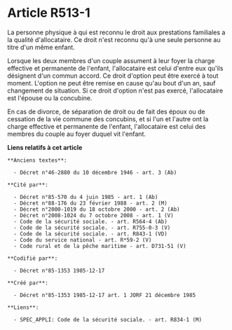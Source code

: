# Article R513-1

La personne physique à qui est reconnu le droit aux prestations familiales a la qualité d'allocataire. Ce droit n'est reconnu
qu'à une seule personne au titre d'un même enfant. 

Lorsque les deux membres d'un couple assument à leur foyer la charge effective et permanente de l'enfant, l'allocataire est
celui d'entre eux qu'ils désignent d'un commun accord. Ce droit d'option peut être exercé à tout moment. L'option ne peut
être remise en cause qu'au bout d'un an, sauf changement de situation. Si ce droit d'option n'est pas exercé, l'allocataire
est l'épouse ou la concubine. 

En cas de divorce, de séparation de droit ou de fait des époux ou de cessation de la vie commune des concubins, et si l'un et
l'autre ont la charge effective et permanente de l'enfant, l'allocataire est celui des membres du couple au foyer duquel vit
l'enfant.

**Liens relatifs à cet article**

	**Anciens textes**:

	  - Décret n°46-2880 du 10 décembre 1946 - art. 3 (Ab)

	**Cité par**:

	  - Décret n°85-570 du 4 juin 1985 - art. 1 (Ab)
	  - Décret n°88-176 du 23 février 1988 - art. 2 (M)
	  - Décret n°2000-1019 du 18 octobre 2000 - art. 2 (Ab)
	  - Décret n°2008-1024 du 7 octobre 2008 - art. 1 (V)
	  - Code de la sécurité sociale. - art. R564-4 (Ab)
	  - Code de la sécurité sociale. - art. R755-0-3 (V)
	  - Code de la sécurité sociale. - art. R843-1 (VD)
	  - Code du service national - art. R*59-2 (V)
	  - Code rural et de la pêche maritime - art. D731-51 (V)

	**Codifié par**:

	  - Décret n°85-1353 1985-12-17

	**Créé par**:

	  - Décret n°85-1353 1985-12-17 art. 1 JORF 21 décembre 1985

	**Liens**:

	  - SPEC_APPLI: Code de la sécurité sociale. - art. R834-1 (M)

